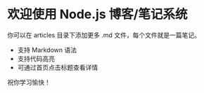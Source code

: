 # 欢迎使用 Node.js 博客/笔记系统

你可以在 articles 目录下添加更多 .md 文件，每个文件就是一篇笔记。

- 支持 Markdown 语法
- 支持代码高亮
- 可通过首页点击标题查看详情

祝你学习愉快！ 